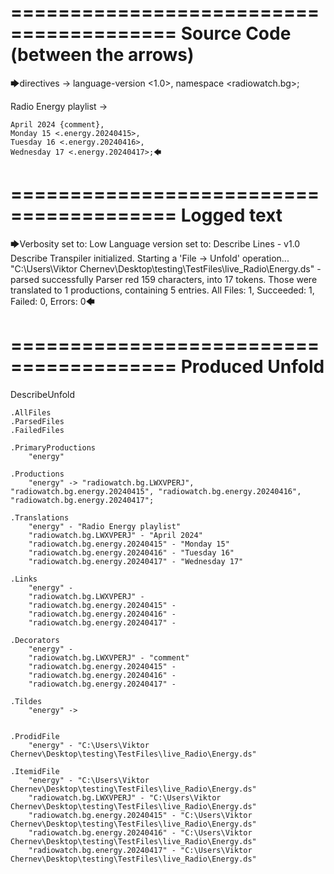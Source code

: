 ========================================
Source Code (between the arrows)
========================================

🡆directives ->
	language-version <1.0>,
	namespace <radiowatch.bg>;

Radio Energy playlist <energy> ->

	April 2024 {comment},
	Monday 15 <.energy.20240415>,
	Tuesday 16 <.energy.20240416>,
	Wednesday 17 <.energy.20240417>;🡄

========================================
Logged text
========================================

🡆Verbosity set to: Low
Language version set to: Describe Lines - v1.0
Describe Transpiler initialized.
Starting a 'File -> Unfold' operation...
"C:\Users\Viktor Chernev\Desktop\testing\TestFiles\live_Radio\Energy.ds" - parsed successfully
Parser red 159 characters, into 17 tokens.
Those were translated to 1 productions, containing 5 entries.
All Files: 1, Succeeded: 1, Failed: 0, Errors: 0🡄

========================================
Produced Unfold
========================================

DescribeUnfold

    .AllFiles
    .ParsedFiles
    .FailedFiles

    .PrimaryProductions
        "energy" 

    .Productions
        "energy" -> "radiowatch.bg.LWXVPERJ", "radiowatch.bg.energy.20240415", "radiowatch.bg.energy.20240416", "radiowatch.bg.energy.20240417";

    .Translations
        "energy" - "Radio Energy playlist"
        "radiowatch.bg.LWXVPERJ" - "April 2024"
        "radiowatch.bg.energy.20240415" - "Monday 15"
        "radiowatch.bg.energy.20240416" - "Tuesday 16"
        "radiowatch.bg.energy.20240417" - "Wednesday 17"

    .Links
        "energy" - 
        "radiowatch.bg.LWXVPERJ" - 
        "radiowatch.bg.energy.20240415" - 
        "radiowatch.bg.energy.20240416" - 
        "radiowatch.bg.energy.20240417" - 

    .Decorators
        "energy" - 
        "radiowatch.bg.LWXVPERJ" - "comment"
        "radiowatch.bg.energy.20240415" - 
        "radiowatch.bg.energy.20240416" - 
        "radiowatch.bg.energy.20240417" - 

    .Tildes
        "energy" -> 


    .ProdidFile
        "energy" - "C:\Users\Viktor Chernev\Desktop\testing\TestFiles\live_Radio\Energy.ds"

    .ItemidFile
        "energy" - "C:\Users\Viktor Chernev\Desktop\testing\TestFiles\live_Radio\Energy.ds"
        "radiowatch.bg.LWXVPERJ" - "C:\Users\Viktor Chernev\Desktop\testing\TestFiles\live_Radio\Energy.ds"
        "radiowatch.bg.energy.20240415" - "C:\Users\Viktor Chernev\Desktop\testing\TestFiles\live_Radio\Energy.ds"
        "radiowatch.bg.energy.20240416" - "C:\Users\Viktor Chernev\Desktop\testing\TestFiles\live_Radio\Energy.ds"
        "radiowatch.bg.energy.20240417" - "C:\Users\Viktor Chernev\Desktop\testing\TestFiles\live_Radio\Energy.ds"

